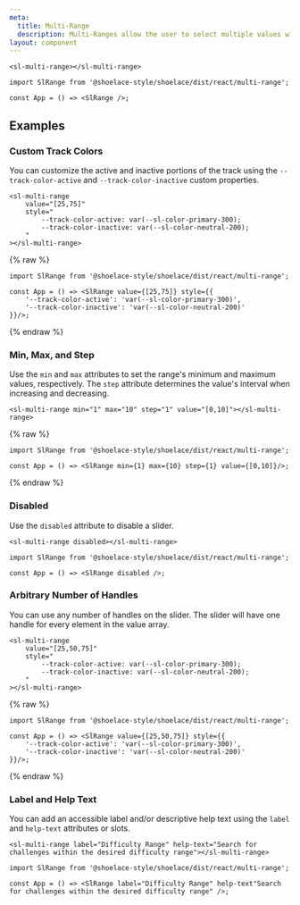 ```yaml
---
meta:
  title: Multi-Range
  description: Multi-Ranges allow the user to select multiple values within a given range using a slider with multiple handles.
layout: component
---
```


```html:preview
<sl-multi-range></sl-multi-range>
```

```jsx:react
import SlRange from '@shoelace-style/shoelace/dist/react/multi-range';

const App = () => <SlRange />;
```

## Examples

### Custom Track Colors

You can customize the active and inactive portions of the track using the `--track-color-active` and `--track-color-inactive` custom properties.

```html:preview
<sl-multi-range
	value="[25,75]"
	style="
		--track-color-active: var(--sl-color-primary-300);
		--track-color-inactive: var(--sl-color-neutral-200);
	"
></sl-multi-range>
```

{% raw %}

```jsx:react
import SlRange from '@shoelace-style/shoelace/dist/react/multi-range';

const App = () => <SlRange value={[25,75]} style={{
	'--track-color-active': 'var(--sl-color-primary-300)',
	'--track-color-inactive': 'var(--sl-color-neutral-200)'
}}/>;
```

{% endraw %}

### Min, Max, and Step

Use the `min` and `max` attributes to set the range's minimum and maximum values, respectively. The `step` attribute determines the value's interval when increasing and decreasing.

```html:preview
<sl-multi-range min="1" max="10" step="1" value="[0,10]"></sl-multi-range>
```

{% raw %}

```jsx:react
import SlRange from '@shoelace-style/shoelace/dist/react/multi-range';

const App = () => <SlRange min={1} max={10} step={1} value={[0,10]}/>;
```

{% endraw %}

### Disabled

Use the `disabled` attribute to disable a slider.

```html:preview
<sl-multi-range disabled></sl-multi-range>
```

```jsx:react
import SlRange from '@shoelace-style/shoelace/dist/react/multi-range';

const App = () => <SlRange disabled />;
```

### Arbitrary Number of Handles

You can use any number of handles on the slider. The slider will have one handle for every element in the value array.

```html:preview
<sl-multi-range
	value="[25,50,75]"
	style="
		--track-color-active: var(--sl-color-primary-300);
		--track-color-inactive: var(--sl-color-neutral-200);
	"
></sl-multi-range>
```

{% raw %}

```jsx:react
import SlRange from '@shoelace-style/shoelace/dist/react/multi-range';

const App = () => <SlRange value={[25,50,75]} style={{
	'--track-color-active': 'var(--sl-color-primary-300)',
	'--track-color-inactive': 'var(--sl-color-neutral-200)'
}}/>;
```

{% endraw %}

### Label and Help Text

You can add an accessible label and/or descriptive help text using the `label` and `help-text` attributes or slots.

```html:preview
<sl-multi-range label="Difficulty Range" help-text="Search for challenges within the desired difficulty range"></sl-multi-range>
```

```jsx:react
import SlRange from '@shoelace-style/shoelace/dist/react/multi-range';

const App = () => <SlRange label="Difficulty Range" help-text"Search for challenges within the desired difficulty range" />;
```
